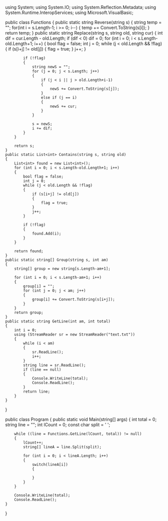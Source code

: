 using System;
using System.IO;
using System.Reflection.Metadata;
using System.Runtime.InteropServices;
using Microsoft.VisualBasic;

public class Functions
{
    public static string Reverse(string s)
    {
        string temp = "";
        for(int i = s.Length-1; i >= 0; i--)
        {
            temp += Convert.ToString(s[i]);
        }
        return temp;
    }
    public static string Replace(string s, string old, string cur)
    {
        int dif = cur.Length - old.Length;
        if (dif < 0)
            dif = 0;
        for (int i = 0; i < s.Length-old.Length+1; i++)
        {
            bool flag = false;
            int j = 0;
            while (j < old.Length && !flag)
            {
                if (s[i+j] != old[j])
                {
                    flag = true;
                }
                j++;
            }
            
            if (!flag)
            {
                string newS = "";
                for (j = 0; j < s.Length; j++)
                {
                    if (j < i || j > old.Length+i-1)
                    {
                        newS += Convert.ToString(s[j]);
                    } 
                    else if (j == i)
                    {
                        newS += cur;
                    }
                }
                
                s = newS;
                i += dif;
            }
        }

        return s;
    }
    public static List<int> Contains(string s, string old)
    {
        List<int> found = new List<int>();
        for (int i = 0; i < s.Length-old.Length+1; i++)
        {
            bool flag = false;
            int j = 0;
            while (j < old.Length && !flag)
            {
                if (s[i+j] != old[j])
                {
                    flag = true;
                }
                j++;
            }
            
            if (!flag)
            {
                found.Add(i);
            }
        }

        return found;
    }
    public static string[] Group(string s, int am)
    {
        string[] group = new string[s.Length-am+1];

        for (int i = 0; i < s.Length-am+1; i++)
        {
            group[i] = "";
            for (int j = 0; j < am; j++)
            {
                group[i] += Convert.ToString(s[i+j]);
            }
        }
        return group;
    }
    public static string GetLine(int am, int total)
    {
        int i = 0;
        using (StreamReader sr = new StreamReader("text.txt"))
        {
            while (i < am)
            {
                sr.ReadLine();
                i++;
            }
            string line = sr.ReadLine();
            if (line == null)
            {
                Console.WriteLine(total);
                Console.ReadLine();
            }
            return line;
        }
    }
}

public class Program
{
    public static void Main(string[] args)
    {
        int total = 0;
        string line = "";
        int lCount = 0;
        const char split = ' ';

        while ((line = Functions.GetLine(lCount, total)) != null)
        {   
            lCount++;
            string[] lineA = line.Split(split);

            for (int i = 0; i < lineA.Length; i++)
            {
                switch(lineA[i])
                {
                    
                }
            }
        }

        Console.WriteLine(total);
        Console.ReadLine();
    }
}
